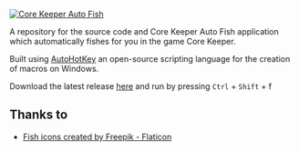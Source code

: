 [![Core Keeper Auto Fish](https://github.com/Niten001/Core-Keeper-Auto-Fish/blob/main/img/banner.png)](https://github.com/Niten001/Core-Keeper-Auto-Fish/)

A repository for the source code and Core Keeper Auto Fish application which automatically fishes for you in the game Core Keeper.

Built using [AutoHotKey](https://www.autohotkey.com/) an open-source scripting language for the creation of macros on Windows.

Download the latest release [here](https://github.com/Niten001/Core-Keeper-Auto-Fish/releases/download/0.0.3/CoreKeeperAutoFish_0-0-3.exe) and run by pressing `Ctrl` + `Shift` + f

## Thanks to
* [Fish icons created by Freepik - Flaticon](https://www.flaticon.com/free-icons/fish)
